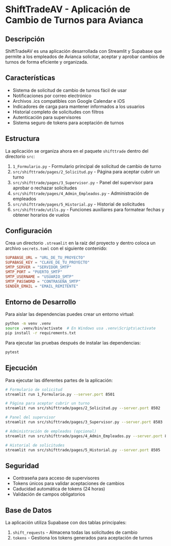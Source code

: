 # ShiftTradeAV - Aplicación de Cambio de Turnos para Avianca

## Descripción
ShiftTradeAV es una aplicación desarrollada con Streamlit y Supabase que permite a los empleados de Avianca solicitar, aceptar y aprobar cambios de turnos de forma eficiente y organizada.

## Características
- Sistema de solicitud de cambio de turnos fácil de usar
- Notificaciones por correo electrónico
- Archivos .ics compatibles con Google Calendar e iOS
- Indicadores de carga para mantener informados a los usuarios
- Historial completo de solicitudes con filtros
- Autenticación para supervisores
- Sistema seguro de tokens para aceptación de turnos

## Estructura
La aplicación se organiza ahora en el paquete `shifttrade` dentro del directorio `src`:
1. `1_Formulario.py` - Formulario principal de solicitud de cambio de turno
2. `src/shifttrade/pages/2_Solicitud.py` - Página para aceptar cubrir un turno
3. `src/shifttrade/pages/3_Supervisor.py` - Panel del supervisor para aprobar o rechazar solicitudes
4. `src/shifttrade/pages/4_Admin_Empleados.py` - Administración de empleados
5. `src/shifttrade/pages/5_Historial.py` - Historial de solicitudes
6. `src/shifttrade/utils.py` - Funciones auxiliares para formatear fechas y obtener horarios de vuelos

## Configuración
Crea un directorio `.streamlit` en la raíz del proyecto y dentro coloca un archivo `secrets.toml` con el siguiente contenido:
```toml
SUPABASE_URL = "URL_DE_TU_PROYECTO"
SUPABASE_KEY = "CLAVE_DE_TU_PROYECTO"
SMTP_SERVER = "SERVIDOR_SMTP"
SMTP_PORT = "PUERTO_SMTP"
SMTP_USERNAME = "USUARIO_SMTP"
SMTP_PASSWORD = "CONTRASEÑA_SMTP"
SENDER_EMAIL = "EMAIL_REMITENTE"
```

## Entorno de Desarrollo
Para aislar las dependencias puedes crear un entorno virtual:
```bash
python -m venv .venv
source .venv/bin/activate  # En Windows usa .venv\Scripts\activate
pip install -r requirements.txt
```

Para ejecutar las pruebas después de instalar las dependencias:
```bash
pytest
```

## Ejecución
Para ejecutar las diferentes partes de la aplicación:
```bash
# Formulario de solicitud
streamlit run 1_Formulario.py --server.port 8501

# Página para aceptar cubrir un turno
streamlit run src/shifttrade/pages/2_Solicitud.py --server.port 8502

# Panel del supervisor
streamlit run src/shifttrade/pages/3_Supervisor.py --server.port 8503

# Administración de empleados (opcional)
streamlit run src/shifttrade/pages/4_Admin_Empleados.py --server.port 8504

# Historial de solicitudes
streamlit run src/shifttrade/pages/5_Historial.py --server.port 8505
```

## Seguridad
- Contraseña para acceso de supervisores
- Tokens únicos para validar aceptaciones de cambios
- Caducidad automática de tokens (24 horas)
- Validación de campos obligatorios

## Base de Datos
La aplicación utiliza Supabase con dos tablas principales:
1. `shift_requests` - Almacena todas las solicitudes de cambio
2. `tokens` - Gestiona los tokens generados para aceptación de turnos
